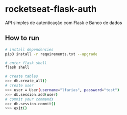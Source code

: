 # rocketseat-flask-auth

API simples de autenticação com Flask e Banco de dados

## How to run

```sh
# install dependencies
pip3 install -r requirements.txt --upgrade

# enter flask shell
flask shell

# create tables
>>> db.create_all()
# create user
>>> user = User(username="lfarias", password="test")
>>> db.session.add(user)
# commit your commands
>>> db.session.commit()
>>> exit()
```
